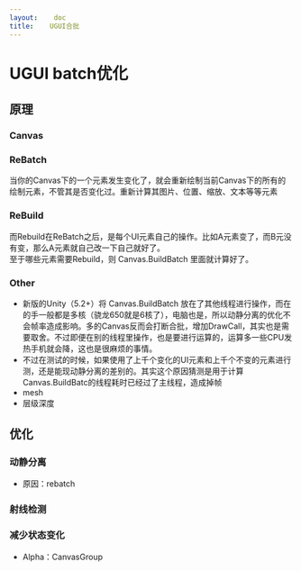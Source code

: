 ```yaml
---
layout:    doc
title:    UGUI合批
---
```


# UGUI batch优化

## 原理
### Canvas
### ReBatch  
当你的Canvas下的一个元素发生变化了，就会重新绘制当前Canvas下的所有的绘制元素，不管其是否变化过。重新计算其图片、位置、缩放、文本等等元素
### ReBuild  
而Rebuild在ReBatch之后，是每个UI元素自己的操作。比如A元素变了，而B元没有变，那么A元素就自己改一下自己就好了。  
至于哪些元素需要Rebuild，则 Canvas.BuildBatch 里面就计算好了。
### Other
- 新版的Unity（5.2+）将 Canvas.BuildBatch 放在了其他线程进行操作，而在的手一般都是多核（骁龙650就是6核了），电脑也是，所以动静分离的优化不会帧率造成影响。多的Canvas反而会打断合批，增加DrawCall，其实也是需要取舍。不过即便在别的线程里操作，也是要进行运算的，运算多一些CPU发热手机就会降，这也是很麻烦的事情。
- 不过在测试的时候，如果使用了上千个变化的UI元素和上千个不变的元素进行测，还是能现动静分离的差别的。其实这个原因猜测是用于计算Canvas.BuildBatc的线程耗时已经过了主线程，造成掉帧
- mesh
- 层级深度

## 优化

### 动静分离
- 原因：rebatch

### 射线检测

### 减少状态变化
- Alpha：CanvasGroup